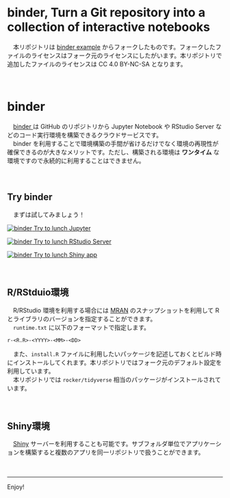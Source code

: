 binder, Turn a Git repository into a collection of interactive notebooks
================

　本リポジトリは [binder example](https://github.com/binder-examples/r)
からフォークしたものです。フォークしたファイルのライセンスはフォーク元のライセンスにしたがいます。本リポジトリで追加したファイルのライセンスは
CC 4.0 BY-NC-SA となります。

　

# binder

　[binder <i class="fa fa-external-link"></i>](https://mybinder.org/) は
GitHub のリポジトリから Jupyter Notebook や RStudio Server
などのコード実行環境を構築できるクラウドサービスです。  
　binder を利用することで環境構築の手間が省けるだけでなく環境の再現性が確保できるのが大きなメリットです。ただし、構築される環境は
**ワンタイム** な環境ですので永続的に利用することはできません。

　

## Try binder

　まずは試してみましょう！

[![binder](https://mybinder.org/badge_logo.svg) Try to lunch
Jupyter](https://mybinder.org/v2/gh/k-metrics/binder/master?filepath=index.ipynb)

[![binder](https://mybinder.org/badge_logo.svg) Try to lunch RStudio
Server](https://mybinder.org/v2/gh/k-metrics/binder/master?urlpath=rstudio)

[![binder](https://mybinder.org/badge_logo.svg) Try to lunch Shiny
app](https://mybinder.org/v2/gh/k-metrics/binder/master?urlpath=shiny/bus-dashboard/)

　

## R/RStduio環境

　R/RStudio 環境を利用する場合には
[MRAN](https://mran.microsoft.com/documents/rro/reproducibility)
のスナップショットを利用して R とライブラリのバージョンを指定することができます。  
　`runtime.txt` に以下のフォーマットで指定します。

    r-<R.R>-<YYYY>-<MM>-<DD>

　また、`install.R`
ファイルに利用したいパッケージを記述しておくとビルド時にインストールしてくれます。本リポジトリではフォーク元のデフォルト設定を利用しています。  
　本リポジトリでは `rocker/tidyverse` 相当のパッケージがインストールされています。

　

## Shiny環境

　[Shiny](https://shiny.rstudio.com/)
サーバーを利用することも可能です。サブフォルダ単位でアプリケーションを構築すると複数のアプリを同一リポジトリで扱うことができます。

　

-----

Enjoy\!
